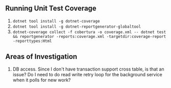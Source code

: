 ## Running Unit Test Coverage
1. `dotnet tool install -g dotnet-coverage`
2. `dotnet tool install -g dotnet-reportgenerator-globaltool`
3. `dotnet-coverage collect -f cobertura -o coverage.xml -- dotnet test && reportgenerator -reports:coverage.xml -targetdir:coverage-report -reporttypes:Html`

## Areas of Investigation
1. DB access. Since I don't have transaction support cross table, is that an issue? Do I need to do read write retry loop for the background service when it polls for new work?